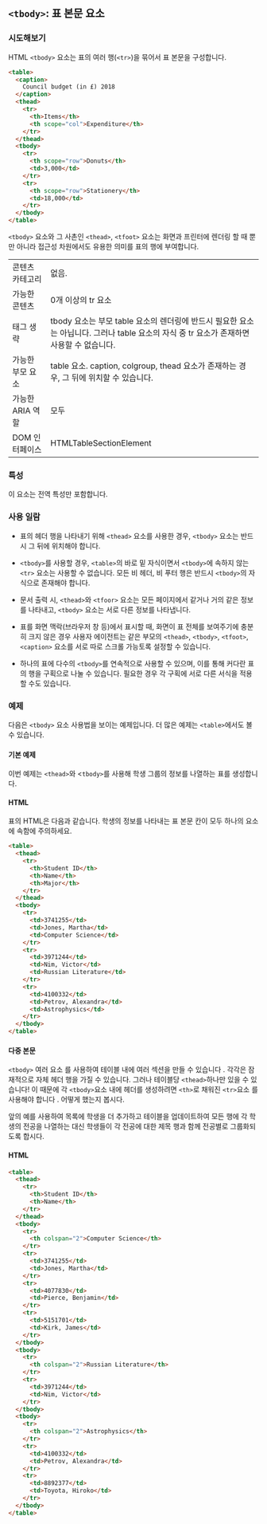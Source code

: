 ## `<tbody>`: 표 본문 요소

### 시도해보기

HTML `<tbody>` 요소는 표의 여러 행(`<tr>`)을 묶어서 표 본문을 구성합니다.

```html
<table>
  <caption>
    Council budget (in £) 2018
  </caption>
  <thead>
    <tr>
      <th>Items</th>
      <th scope="col">Expenditure</th>
    </tr>
  </thead>
  <tbody>
    <tr>
      <th scope="row">Donuts</th>
      <td>3,000</td>
    </tr>
    <tr>
      <th scope="row">Stationery</th>
      <td>18,000</td>
    </tr>
  </tbody>
</table>
```

`<tbody>` 요소와 그 사촌인 `<thead>`, `<tfoot>` 요소는 화면과 프린터에 렌더링 할 때 뿐만 아니라 접근성 차원에서도 유용한 의미를 표의 행에 부여합니다.

<table>
    <tr>
        <td>콘텐츠 카테고리</td>
        <td>없음.</td>
    </tr>
    <tr>
        <td>가능한 콘텐츠</td>
        <td>
            0개 이상의 tr 요소
        </td>
    </tr>
    <tr>
        <td>태그 생략</td>
        <td>	tbody 요소는 부모 table 요소의 렌더링에 반드시 필요한 요소는 아닙니다. 그러나 table 요소의 자식 중 tr 요소가 존재하면 사용할 수 없습니다.</td>
    </tr>
    <tr>
        <td>가능한 부모 요소</td>
        <td>table 요소. caption, colgroup, thead 요소가 존재하는 경우, 그 뒤에 위치할 수 있습니다.</td>
    </tr>
    <tr>
        <td>가능한 ARIA 역할</td>
        <td>모두</td>
    </tr>
    <tr>
        <td>DOM 인터페이스</td>
        <td>HTMLTableSectionElement</td>
    </tr>
</table>

### 특성

이 요소는 전역 특성만 포함합니다.

### 사용 일람

- 표의 헤더 행을 나타내기 위해 `<thead>` 요소를 사용한 경우, `<tbody>` 요소는 반드시 그 뒤에 위치해야 합니다.

- `<tbody>`를 사용할 경우, `<table>`의 바로 밑 자식이면서 `<tbody>`에 속하지 않는 `<tr>` 요소는 사용할 수 없습니다. 모든 비 헤더, 비 푸터 행은 반드시 `<tbody>`의 자식으로 존재해야 합니다.

* 문서 출력 시, `<thead>`와 `<tfoor>` 요소는 모든 페이지에서 같거나 거의 같은 정보를 나타내고, `<tbody>` 요소는 서로 다른 정보를 나타냅니다.

* 표를 화면 맥락(브라우저 창 등)에서 표시할 때, 화면이 표 전체를 보여주기에 충분히 크지 않은 경우 사용자 에이전트는 같은 부모의 `<thead>`, `<tbody>`, `<tfoot>`, `<caption>` 요소를 서로 따로 스크롤 가능토록 설정할 수 있습니다.

* 하나의 표에 다수의 `<tbody>`를 연속적으로 사용할 수 있으며, 이를 통해 커다란 표의 행을 구획으로 나눌 수 있습니다. 필요한 경우 각 구획에 서로 다른 서식을 적용할 수도 있습니다.

### 예제

다음은 `<tbody>` 요소 사용법을 보이는 예제입니다. 더 많은 예제는 `<table>`에서도 볼 수 있습니다.

#### 기본 예제

이번 예제는 `<thead>`와 <`tbody>`를 사용해 학생 그룹의 정보를 나열하는 표를 생성합니다.

#### HTML

표의 HTML은 다음과 같습니다. 학생의 정보를 나타내는 표 본문 칸이 모두 하나의 <tbody> 요소에 속함에 주의하세요.

```html
<table>
  <thead>
    <tr>
      <th>Student ID</th>
      <th>Name</th>
      <th>Major</th>
    </tr>
  </thead>
  <tbody>
    <tr>
      <td>3741255</td>
      <td>Jones, Martha</td>
      <td>Computer Science</td>
    </tr>
    <tr>
      <td>3971244</td>
      <td>Nim, Victor</td>
      <td>Russian Literature</td>
    </tr>
    <tr>
      <td>4100332</td>
      <td>Petrov, Alexandra</td>
      <td>Astrophysics</td>
    </tr>
  </tbody>
</table>
```

#### 다중 본문

`<tbody>` 여러 요소 를 사용하여 테이블 내에 여러 섹션을 만들 수 있습니다 . 각각은 잠재적으로 자체 헤더 행을 가질 수 있습니다. 그러나 테이블당 `<thead>`하나만 있을 수 있습니다! 이 때문에 각 `<tbody>`요소 내에 헤더를 생성하려면 `<th>`로 채워진 `<tr>`요소 를 사용해야 합니다 . 어떻게 했는지 봅시다.

앞의 예를 사용하여 목록에 학생을 더 추가하고 테이블을 업데이트하여 모든 행에 각 학생의 전공을 나열하는 대신 학생들이 각 전공에 대한 제목 행과 함께 전공별로 그룹화되도록 합시다.

#### HTML

```html
<table>
  <thead>
    <tr>
      <th>Student ID</th>
      <th>Name</th>
    </tr>
  </thead>
  <tbody>
    <tr>
      <th colspan="2">Computer Science</th>
    </tr>
    <tr>
      <td>3741255</td>
      <td>Jones, Martha</td>
    </tr>
    <tr>
      <td>4077830</td>
      <td>Pierce, Benjamin</td>
    </tr>
    <tr>
      <td>5151701</td>
      <td>Kirk, James</td>
    </tr>
  </tbody>
  <tbody>
    <tr>
      <th colspan="2">Russian Literature</th>
    </tr>
    <tr>
      <td>3971244</td>
      <td>Nim, Victor</td>
    </tr>
  </tbody>
  <tbody>
    <tr>
      <th colspan="2">Astrophysics</th>
    </tr>
    <tr>
      <td>4100332</td>
      <td>Petrov, Alexandra</td>
    </tr>
    <tr>
      <td>8892377</td>
      <td>Toyota, Hiroko</td>
    </tr>
  </tbody>
</table>
```
